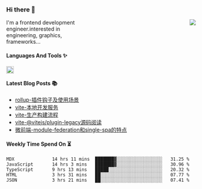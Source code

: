 <!--
**zhaohuanyuu/zhaohuanyuu** is a ✨ _special_ ✨ repository because its `README.md` (this file) appears on your GitHub profile.
-->

### Hi there 👋

<picture>
  <source media="(prefers-color-scheme: dark)" srcset="https://github-readme-stats.vercel.app/api?username=zhaohuanyuu&count_private=true&show_icons=true&theme=city_lights&hide_title=true">
  <img align="right" src="https://github-readme-stats.vercel.app/api?username=zhaohuanyuu&count_private=true&show_icons=true&hide_title=true">
</picture>

<p align="left" style="width:40%">I'm a frontend development engineer.interested in engineering, graphics, frameworks...</p>

#### Languages And Tools ✨

<img align="left" height="20" src="https://skillicons.dev/icons?i=js,ts,nodejs,rust,react,vue,svelte,gatsby,graphql,nestjs" />

</br>

#### Latest Blog Posts 📚
<!-- BLOG-POST-LIST:START -->
- [rollup-插件钩子及使用场景](https://auu.zone/post/rollup-plugin)
- [vite-本地开发服务](https://auu.zone/post/vite-server)
- [vite-生产构建流程](https://auu.zone/post/vite-build)
- [vite-@vitejs/plugin-legacy源码阅读](https://auu.zone/post/vite-legacy)
- [微前端-module-federation和single-spa的特点](https://auu.zone/post/micro-fe)
<!-- BLOG-POST-LIST:END -->

#### Weekly Time Spend On ⏳
<!--START_SECTION:waka-->

```text
MDX              14 hrs 11 mins  ███████▓░░░░░░░░░░░░░░░░░   31.25 %
JavaScript       14 hrs 3 mins   ███████▓░░░░░░░░░░░░░░░░░   30.96 %
TypeScript       9 hrs 13 mins   █████░░░░░░░░░░░░░░░░░░░░   20.32 %
HTML             3 hrs 31 mins   ██░░░░░░░░░░░░░░░░░░░░░░░   07.77 %
JSON             3 hrs 21 mins   ██░░░░░░░░░░░░░░░░░░░░░░░   07.41 %
```

<!--END_SECTION:waka-->
